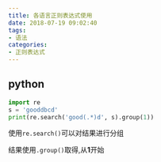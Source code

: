 ```yaml
---
title: 各语言正则表达式使用
date: 2018-07-19 09:02:40
tags:
- 语法
categories:
- 正则表达式
---
```


## python

```python
import re
s = 'gooddbcd'
print(re.search('good(.*)d', s).group(1))
```

使用`re.search()`可以对结果进行分组

结果使用`.group()`取得,从**1**开始
